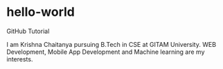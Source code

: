 # hello-world
GitHub Tutorial

I am Krishna Chaitanya pursuing B.Tech in CSE at GITAM University. WEB Development, Mobile App Development and Machine learning are my interests.
